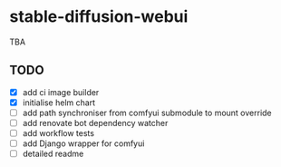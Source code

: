 # stable-diffusion-webui

TBA

## TODO

- [x] add ci image builder
- [x] initialise helm chart
- [ ] add path synchroniser from comfyui submodule to mount override
- [ ] add renovate bot dependency watcher
- [ ] add workflow tests
- [ ] add Django wrapper for comfyui
- [ ] detailed readme
